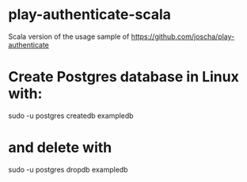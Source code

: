 # play-authenticate-scala
Scala version of the usage sample of https://github.com/joscha/play-authenticate

# Create Postgres database in Linux with:

sudo -u postgres createdb exampledb 

# and delete with 

sudo -u postgres dropdb exampledb